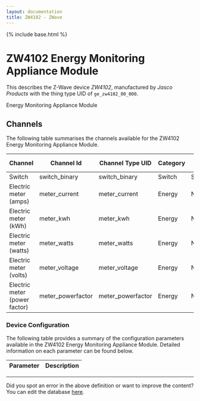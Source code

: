 ```yaml
---
layout: documentation
title: ZW4102 - ZWave
---
```


{% include base.html %}

# ZW4102 Energy Monitoring Appliance Module

This describes the Z-Wave device *ZW4102*, manufactured by *Jasco Products* with the thing type UID of ```ge_zw4102_00_000```. 

Energy Monitoring Appliance Module


## Channels
The following table summarises the channels available for the ZW4102 Energy Monitoring Appliance Module.

| Channel | Channel Id | Channel Type UID | Category | Item Type |
|---------|------------|------------------|----------|-----------|
| Switch | switch_binary | switch_binary | Switch | Switch |
| Electric meter (amps) | meter_current | meter_current | Energy | Number |
| Electric meter (kWh) | meter_kwh | meter_kwh | Energy | Number |
| Electric meter (watts) | meter_watts | meter_watts | Energy | Number |
| Electric meter (volts) | meter_voltage | meter_voltage | Energy | Number |
| Electric meter (power factor) | meter_powerfactor | meter_powerfactor | Energy | Number |


### Device Configuration
The following table provides a summary of the configuration parameters available in the ZW4102 Energy Monitoring Appliance Module.
Detailed information on each parameter can be found below.

| Parameter   | Description |
|-------------|-------------|


---

Did you spot an error in the above definition or want to improve the content?
You can edit the database [here](http://www.cd-jackson.com/index.php/zwave/zwave-device-database/zwave-device-list/devicesummary/646).
